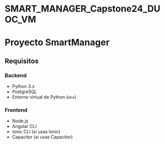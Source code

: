# SMART_MANAGER_Capstone24_DUOC_VM

# Proyecto SmartManager

## Requisitos

### Backend
- Python 3.x
- PostgreSQL
- Entorno virtual de Python (`env`)

### Frontend
- Node.js
- Angular CLI
- Ionic CLI (si usas Ionic)
- Capacitor (si usas Capacitor)
